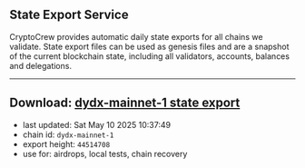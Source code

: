 ## State Export Service
CryptoCrew provides automatic daily state exports for all chains we validate. State export files can be used as genesis files and are a snapshot of the current blockchain state, including all validators, accounts, balances and delegations.

---
**Download: [dydx-mainnet-1 state export](https://dl-tyo.ccvalidators.com/SERVICE/dydx/dydx-mainnet-1_export_44514708.json)**
---

- last updated: Sat May 10 2025 10:37:49
- chain id: `dydx-mainnet-1`
- export height: `44514708`
- use for: airdrops, local tests, chain recovery
